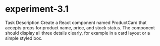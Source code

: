 # experiment-3.1
Task Description Create a React component named ProductCard that accepts props for product name, price, and stock status. The component should display all three details clearly, for example in a card layout or a simple styled box. 

